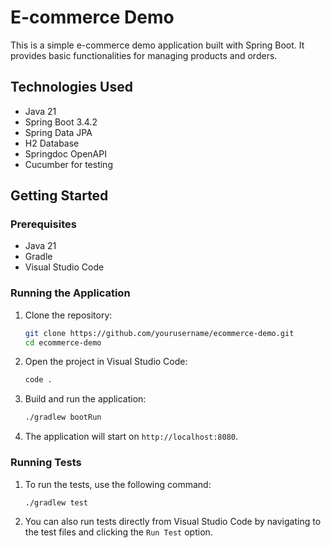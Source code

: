 # E-commerce Demo

This is a simple e-commerce demo application built with Spring Boot. It provides basic functionalities for managing products and orders.

## Technologies Used

- Java 21
- Spring Boot 3.4.2
- Spring Data JPA
- H2 Database
- Springdoc OpenAPI
- Cucumber for testing

## Getting Started

### Prerequisites

- Java 21
- Gradle
- Visual Studio Code

### Running the Application

1. Clone the repository:
    ```sh
    git clone https://github.com/yourusername/ecommerce-demo.git
    cd ecommerce-demo
    ```

2. Open the project in Visual Studio Code:
    ```sh
    code .
    ```

3. Build and run the application:
    ```sh
    ./gradlew bootRun
    ```

4. The application will start on `http://localhost:8080`.

### Running Tests

1. To run the tests, use the following command:
    ```sh
    ./gradlew test
    ```

2. You can also run tests directly from Visual Studio Code by navigating to the test files and clicking the `Run Test` option.
